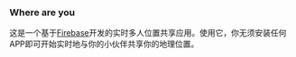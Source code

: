 ### Where are you
这是一个基于[Firebase](https://www.firebase.com/)开发的实时多人位置共享应用。使用它，你无须安装任何APP即可开始实时地与你的小伙伴共享你的地理位置。   